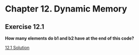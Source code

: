 # Chapter 12. Dynamic Memory


## Exercise 12.1

**How many elements do b1 and b2 have at the end of this code?**

[12.1 Solution](https://github.com/Yunxiang-Li/Cpp_Primer/blob/master/Chapter%2011.%20Associative%20Containers/Codes/11.3%20Solution.cpp)

